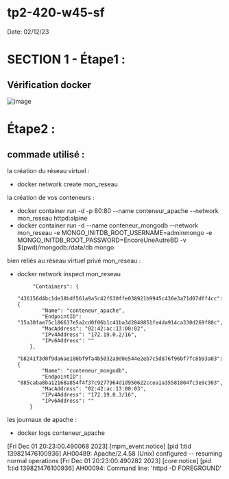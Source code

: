 # tp2-420-w45-sf

Date: 02/12/23

# SECTION 1 - Étape1 :


  ## Vérification docker

  
![image](https://github.com/FrancisD28/tp2-420-w45-sf/assets/122577270/00479872-4988-46d8-a182-c0f3bb1c80f0)



# Étape2 : 
## commade utilisé :

la création du réseau virtuel  :  
  - docker network create mon_reseau

la création de vos conteneurs :
  -  docker container run -d -p 80:80 --name conteneur_apache --network mon_reseau httpd:alpine
  -  docker container run -d  --name conteneur_mongodb --network mon_reseau -e MONGO_INITDB_ROOT_USERNAME=adminmongo -e MONGO_INITDB_ROOT_PASSWORD=EncoreUneAutreBD -v $(pwd)/mongodb:/data/db mongo
        
bien reliés au réseau virtuel privé mon_reseau :
  - docker network inspect mon_reseau
      
             "Containers": {
            "436156d4bc1de38bdf561a9a5c42f630ffe038921b9945c436e3a71d07dff4cc": {
                "Name": "conteneur_apache",
                "EndpointID": "15a30fae75c186637e5a2cd0f06b1c41ba3d2848851fe4da914ca330d269f80c",
                "MacAddress": "02:42:ac:13:00:02",
                "IPv4Address": "172.19.0.2/16",
                "IPv6Address": ""
            },
            "b8241f3d0f9da6ae180bf9fa4b5032a9d0e544e2eb7c5d876f96bf7fc8b93a03": {
                "Name": "conteneur_mongodb",
                "EndpointID": "885caba8ba12168a854f4f37c9277964d1d950622ccea1a35581804fc3e9c303",
                "MacAddress": "02:42:ac:13:00:03",
                "IPv4Address": "172.19.0.3/16",
                "IPv6Address": ""
            }

les journaux de apache :

   - docker logs conteneur_apache
     
[Fri Dec 01 20:23:00.490068 2023] [mpm_event:notice] [pid 1:tid 139821476100936] AH00489: Apache/2.4.58 (Unix) configured -- resuming normal operations
[Fri Dec 01 20:23:00.490282 2023] [core:notice] [pid 1:tid 139821476100936] AH00094: Command line: 'httpd -D FOREGROUND'
